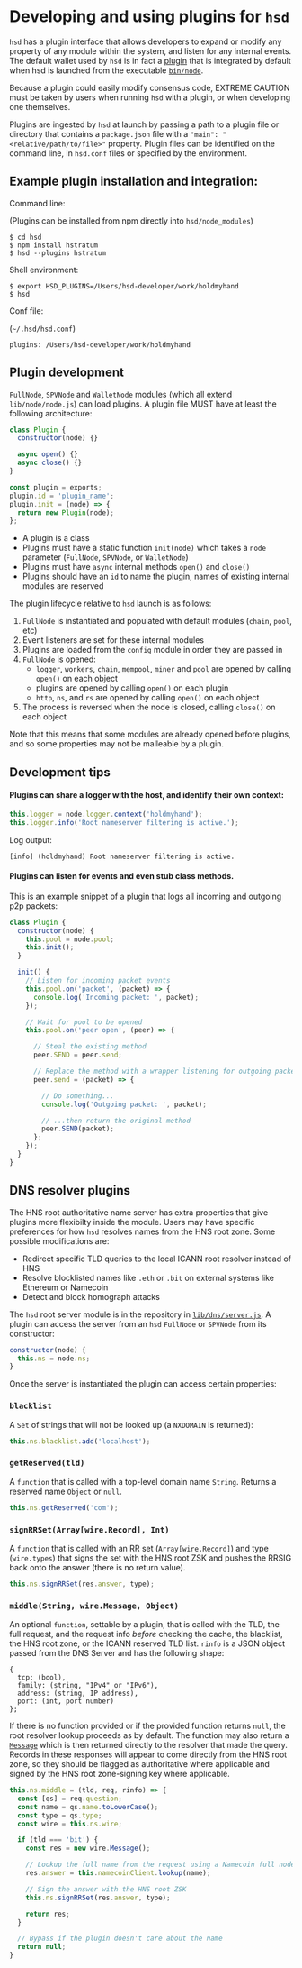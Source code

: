 # Developing and using plugins for `hsd`

`hsd` has a plugin interface that allows developers to expand or modify any
property of any module within the system, and listen for any internal events.
The default wallet used by `hsd` is in fact a
[plugin](https://github.com/handshake-org/hsd/blob/a94ce87a886e943a68d4a3e67068f6e473c21156/lib/wallet/plugin.js)
that is integrated by
default when hsd is launched from the executable
[`bin/node`](https://github.com/handshake-org/hsd/blob/a94ce87a886e943a68d4a3e67068f6e473c21156/bin/node#L39-L43).

Because a plugin could easily modify consensus code, EXTREME CAUTION must be
taken by users when running `hsd` with a plugin, or when developing one themselves.

Plugins are ingested by `hsd` at launch by passing a path to a plugin file or directory
that contains a `package.json` file with a `"main": "<relative/path/to/file>"`
property. Plugin files can be identified on the command line, in `hsd.conf`
files or specified by the environment.

## Example plugin installation and integration:

Command line:

(Plugins can be installed from npm directly into `hsd/node_modules`)

```
$ cd hsd
$ npm install hstratum
$ hsd --plugins hstratum
```

Shell environment:

```
$ export HSD_PLUGINS=/Users/hsd-developer/work/holdmyhand
$ hsd
```

Conf file:

(`~/.hsd/hsd.conf`)

```
plugins: /Users/hsd-developer/work/holdmyhand
```

## Plugin development

`FullNode`, `SPVNode` and `WalletNode` modules (which all extend `lib/node/node.js`)
can load plugins. A plugin file MUST have at least the following architecture:

```js
class Plugin {
  constructor(node) {}

  async open() {}
  async close() {}
}

const plugin = exports;
plugin.id = 'plugin_name';
plugin.init = (node) => {
  return new Plugin(node);
};

```

- A plugin is a class
- Plugins must have a static function `init(node)` which takes a `node` parameter (`FullNode`, `SPVNode`, or `WalletNode`)
- Plugins must have `async` internal methods `open()` and `close()`
- Plugins should have an `id` to name the plugin, names of existing internal modules are reserved

The plugin lifecycle relative to `hsd` launch is as follows:

1. `FullNode` is instantiated and populated with default modules (`chain`, `pool`, etc)
2. Event listeners are set for these internal modules
3. Plugins are loaded from the `config` module in order they are passed in
4. `FullNode` is opened:
    - `logger`, `workers`, `chain`, `mempool`, `miner` and `pool` are opened by calling `open()` on each object
    - plugins are opened by calling `open()` on each plugin
    - `http`, `ns`, and `rs` are opened by calling `open()` on each object
5. The process is reversed when the node is closed, calling `close()` on each object

Note that this means that some modules are already opened before plugins, and so some
properties may not be malleable by a plugin.

## Development tips

#### Plugins can share a logger with the host, and identify their own context:

```js
this.logger = node.logger.context('holdmyhand');
this.logger.info('Root nameserver filtering is active.');
```

Log output:

```
[info] (holdmyhand) Root nameserver filtering is active.
```

#### Plugins can listen for events and even stub class methods.
This is an example snippet of a plugin that logs all incoming and outgoing p2p packets:

```js
class Plugin {
  constructor(node) {
    this.pool = node.pool;
    this.init();
  }

  init() {
    // Listen for incoming packet events
    this.pool.on('packet', (packet) => {
      console.log('Incoming packet: ', packet);
    });

    // Wait for pool to be opened
    this.pool.on('peer open', (peer) => {

      // Steal the existing method
      peer.SEND = peer.send;

      // Replace the method with a wrapper listening for outgoing packets
      peer.send = (packet) => {

        // Do something...
        console.log('Outgoing packet: ', packet);

        // ...then return the original method
        peer.SEND(packet);
      };
    });
  }
}
```

## DNS resolver plugins

The HNS root authoritative name server has extra properties that give plugins
more flexibilty inside the module. Users may have specific preferences for how
`hsd` resolves names from the HNS root zone. Some possible modifications are:

- Redirect specific TLD queries to the local ICANN root resolver instead of HNS
- Resolve blocklisted names like `.eth` or `.bit` on external systems like Ethereum or Namecoin
- Detect and block homograph attacks

The `hsd` root server module is in the repository in
[`lib/dns/server.js`](https://github.com/handshake-org/hsd/blob/a94ce87a886e943a68d4a3e67068f6e473c21156/lib/dns/server.js#L109).
A plugin can access the server from an `hsd` `FullNode` or `SPVNode` from its constructor:

```js
constructor(node) {
  this.ns = node.ns;
}
```

Once the server is instantiated the plugin can access certain properties:

### `blacklist`

A `Set` of strings that will not be looked up (a `NXDOMAIN` is returned):

```js
this.ns.blacklist.add('localhost');
```

### `getReserved(tld)`

A `function` that is called with a top-level domain name `String`.
Returns a reserved name `Object` or `null`.

```js
this.ns.getReserved('com');
```

### `signRRSet(Array[wire.Record], Int)`

A `function` that is called with an RR set (`Array[wire.Record]`) and type (`wire.types`)
that signs the set with the HNS root ZSK and pushes the RRSIG back onto the answer
(there is no return value).

```js
this.ns.signRRSet(res.answer, type);
```

### `middle(String, wire.Message, Object)`

An optional `function`, settable by a plugin, that is called with the TLD, the
full request, and the request info _before_ checking the cache, the blacklist, the HNS root zone, or the
ICANN reserved TLD list. `rinfo` is a JSON object passed from the DNS Server and has
the following shape:

```
{
  tcp: (bool),
  family: (string, "IPv4" or "IPv6"),
  address: (string, IP address),
  port: (int, port number)
};
```

If there is no function provided or if the provided function
returns `null`, the root resolver lookup proceeds as by default. The function may
also return a
[`Message`](https://github.com/chjj/bns/blob/25a2330322b740fa96ed67e5c0d8f0a1de89da55/lib/wire.js#L165)
which is then returned directly to the resolver that made the query. Records in
these responses will appear to come directly from the HNS root zone, so they should
be flagged as authoritative where applicable and signed by the HNS root zone-signing
key where applicable.

```js
this.ns.middle = (tld, req, rinfo) => {
  const [qs] = req.question;
  const name = qs.name.toLowerCase();
  const type = qs.type;
  const wire = this.ns.wire;

  if (tld === 'bit') {
    const res = new wire.Message();

    // Lookup the full name from the request using a Namecoin full node
    res.answer = this.namecoinClient.lookup(name);

    // Sign the answer with the HNS root ZSK
    this.ns.signRRSet(res.answer, type);

    return res;
  }

  // Bypass if the plugin doesn't care about the name
  return null;
}
```
